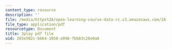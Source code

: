 ```yaml
---
content_type: resource
description: ''
file: /media/https%3A/open-learning-course-data-rc.s3.amazonaws.com/18-06sc-linear-algebra-fall-2011/265e502cbb641058a996fbb83c26e0a8_QVKj3LADCnA.pdf
file_type: application/pdf
resourcetype: Document
title: 3play pdf file
uid: 265e502c-bb64-1058-a996-fbb83c26e0a8
---
```

